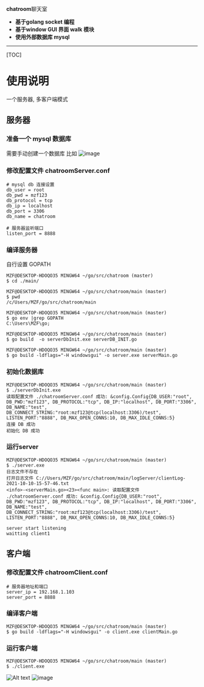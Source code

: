 

**chatroom**聊天室
 
- **基于golang socket 编程** 
- **基于window GUI 界面 walk 模块** 
- **使用外部数据库 mysql** 

-------------------

[TOC]

# 使用说明
一个服务器, 多客户端模式

## 服务器

### 准备一个 mysql 数据库 
需要手动创建一个数据库
比如
![image](https://user-images.githubusercontent.com/63535556/136687762-530a4a0d-3f12-4dd9-a3e5-9bf2bdf77a21.png)

### 修改配置文件 chatroomServer.conf
```
# mysql db 连接设置
db_user = root
db_pwd = mzf123
db_protocol = tcp
db_ip = localhost
db_port = 3306
db_name = chatroom

# 服务器监听端口
listen_port = 8888  
```

### 编译服务器
自行设置 GOPATH
```
MZF@DESKTOP-HDOQO35 MINGW64 ~/go/src/chatroom (master)
$ cd ./main/

MZF@DESKTOP-HDOQO35 MINGW64 ~/go/src/chatroom/main (master)
$ pwd
/c/Users/MZF/go/src/chatroom/main

MZF@DESKTOP-HDOQO35 MINGW64 ~/go/src/chatroom/main (master)
$ go env |grep GOPATH
C:\Users\MZF\go;

```

```
MZF@DESKTOP-HDOQO35 MINGW64 ~/go/src/chatroom/main (master)
$ go build  -o serverDbInit.exe serverDB_INIT.go

```

```
MZF@DESKTOP-HDOQO35 MINGW64 ~/go/src/chatroom/main (master)
$ go build -ldflags="-H windowsgui" -o server.exe serverMain.go
```

### 初始化数据库
```
MZF@DESKTOP-HDOQO35 MINGW64 ~/go/src/chatroom/main (master)
$ ./serverDbInit.exe
读取配置文件 ./chatroomServer.conf 成功: &config.Config{DB_USER:"root", DB_PWD:"mzf123", DB_PROTOCOL:"tcp", DB_IP:"localhost", DB_PORT:"3306", DB_NAME:"test", DB_CONNECT_STRING:"root:mzf123@tcp(localhost:3306)/test", LISTEN_PORT:"8888", DB_MAX_OPEN_CONNS:10, DB_MAX_IDLE_CONNS:5}
连接 DB 成功
初始化 DB 成功
```

### 运行server
```
MZF@DESKTOP-HDOQO35 MINGW64 ~/go/src/chatroom/main (master)
$ ./server.exe
日志文件不存在
打开日志文件 C://Users/MZF/go/src/chatroom/main/logServer/clientLog-2021-10-10-15-57-46.txt
<info>-<serverMain.go><23><func main>: 读取配置文件 ./chatroomServer.conf 成功: &config.Config{DB_USER:"root", DB_PWD:"mzf123", DB_PROTOCOL:"tcp", DB_IP:"localhost", DB_PORT:"3306", DB_NAME:"test", DB_CONNECT_STRING:"root:mzf123@tcp(localhost:3306)/test", LISTEN_PORT:"8888", DB_MAX_OPEN_CONNS:10, DB_MAX_IDLE_CONNS:5}

server start listening
waitting client1

```

## 客户端


### 修改配置文件 chatroomClient.conf
```
# 服务器地址和端口
server_ip = 192.168.1.103
server_port = 8888
```

### 编译客户端
```
MZF@DESKTOP-HDOQO35 MINGW64 ~/go/src/chatroom/main (master)
$ go build -ldflags="-H windowsgui" -o client.exe clientMain.go
```

### 运行客户端
```
MZF@DESKTOP-HDOQO35 MINGW64 ~/go/src/chatroom/main (master)
$ ./client.exe
```
![Alt text](./1633853083422.png)
![image](https://user-images.githubusercontent.com/63535556/136687778-38327907-eba2-4aba-96b5-6878103b6936.png)
